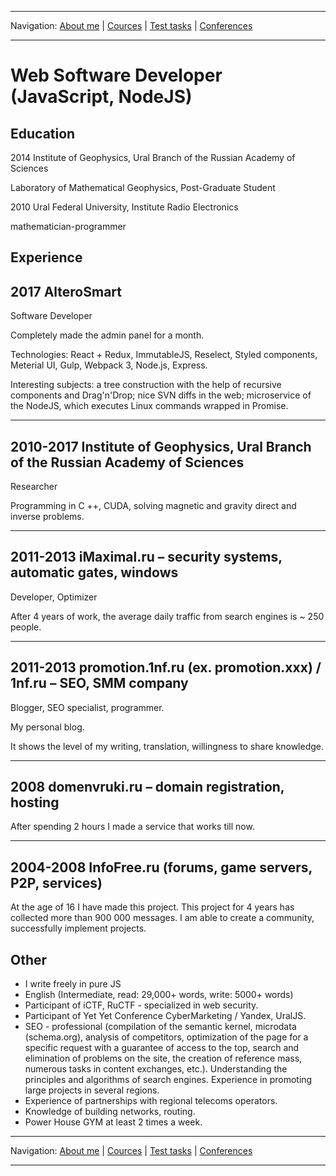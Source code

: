 
___
Navigation: 
[About me](README.md "My experience, skills") |
[Cources](COURCES.md "What am I learning?") |
[Test tasks](TESTS.md "I did this projects") |
[Conferences](CONFERENCES.md "Where could you see me?")
___


# Web Software Developer (JavaScript, NodeJS)

## Education

2014
Institute of Geophysics, Ural Branch of the Russian Academy of Sciences

Laboratory of Mathematical Geophysics, Post-Graduate Student

2010
Ural Federal University, Institute Radio Electronics

mathematician-programmer


## Experience

2017 AlteroSmart
------ 
Software Developer

Completely made the admin panel for a month.

Technologies: React + Redux, ImmutableJS, Reselect, Styled components, Meterial UI, Gulp, Webpack 3, Node.js, Express.

Interesting subjects: a tree construction with the help of recursive components and Drag'n'Drop; nice SVN diffs in the web; microservice of the NodeJS, which executes Linux commands wrapped in Promise.
   ***

2010-2017 Institute of Geophysics, Ural Branch of the Russian Academy of Sciences
------ 
Researcher

Programming in C ++, CUDA, solving magnetic and gravity direct and inverse problems.
***

2011-2013
iMaximal.ru – security systems, automatic gates, windows
------ 
Developer, Optimizer

After 4 years of work, the average daily traffic from search engines is ~ 250 people. 
***

2011-2013 promotion.1nf.ru (ex. promotion.xxx) / 1nf.ru – SEO, SMM company
------ 
Blogger, SEO specialist, programmer.

My personal blog.

It shows the level of my writing, translation, willingness to share knowledge. 
***

2008 domenvruki.ru – domain registration, hosting 
------ 
After spending 2 hours I made a service that works till now.
***

2004-2008 InfoFree.ru (forums, game servers, P2P, services)
------ 
At the age of 16 I have made this project. This project for 4 years
has collected more than 900 000 messages. I am able to create a community, successfully implement projects. 

## Other

* I write freely in pure JS
* English (Intermediate, read: 29,000+ words, write: 5000+ words)
* Participant of iCTF, RuCTF - specialized in web security.
* Participant of Yet Yet Conference CyberMarketing / Yandex, UralJS.
* SEO - professional (compilation of the semantic kernel, microdata (schema.org), analysis of competitors, optimization of the page for a specific request with a guarantee of access to the top, search and elimination of problems on the site, the creation of reference mass, numerous tasks in content exchanges, etc.). Understanding the principles and algorithms of search engines. Experience in promoting large projects in several regions.
* Experience of partnerships with regional telecoms operators.
* Knowledge of building networks, routing.
* Power House GYM at least 2 times a week.

___
Navigation: 
[About me](README.md "My experience, skills") |
[Cources](COURCES.md "What am I learning?") |
[Test tasks](TESTS.md "I did this projects") |
[Conferences](CONFERENCES.md "Where could you see me?")
___